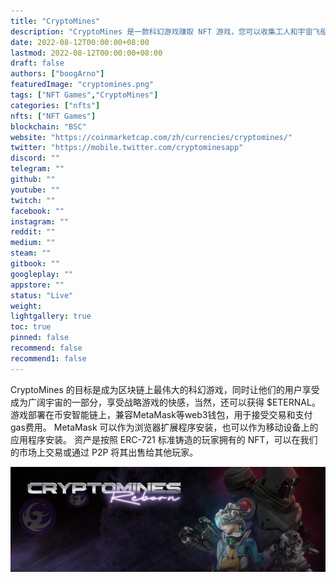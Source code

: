 ```yaml
---
title: "CryptoMines"
description: "CryptoMines 是一款科幻游戏赚取 NFT 游戏，您可以收集工人和宇宙飞船穿越宇宙寻找 $ETERNAL。"
date: 2022-08-12T00:00:00+08:00
lastmod: 2022-08-12T00:00:00+08:00
draft: false
authors: ["boogArno"]
featuredImage: "cryptomines.png"
tags: ["NFT Games","CryptoMines"]
categories: ["nfts"]
nfts: ["NFT Games"]
blockchain: "BSC"
website: "https://coinmarketcap.com/zh/currencies/cryptomines/"
twitter: "https://mobile.twitter.com/cryptominesapp"
discord: ""
telegram: ""
github: ""
youtube: ""
twitch: ""
facebook: ""
instagram: ""
reddit: ""
medium: ""
steam: ""
gitbook: ""
googleplay: ""
appstore: ""
status: "Live"
weight: 
lightgallery: true
toc: true
pinned: false
recommend: false
recommend1: false
---
```


CryptoMines 的目标是成为区块链上最伟大的科幻游戏，同时让他们的用户享受成为广阔宇宙的一部分，享受战略游戏的快感，当然，还可以获得 $ETERNAL。
游戏部署在币安智能链上，兼容MetaMask等web3钱包，用于接受交易和支付gas费用。 MetaMask 可以作为浏览器扩展程序安装，也可以作为移动设备上的应用程序安装。
资产是按照 ERC-721 标准铸造的玩家拥有的 NFT，可以在我们的市场上交易或通过 P2P 将其出售给其他玩家。

![600x200](600x200.jpg)